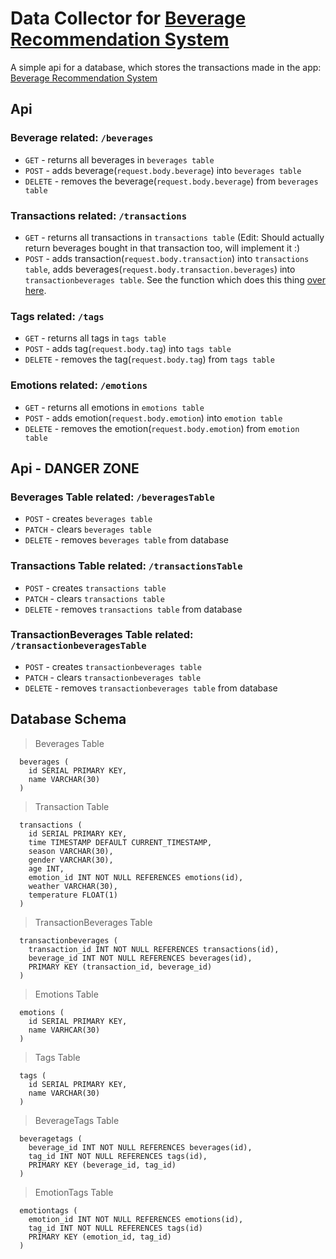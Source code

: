 # Data Collector for [Beverage Recommendation System](https://github.com/Eessh/beverage-recommendation-system/)

A simple api for a database, which stores the transactions made in the app: [Beverage Recommendation System](https://github.com/Eessh/beverage-recommendation-system/)


## Api
### Beverage related: `/beverages`
- `GET` - returns all beverages in `beverages table`
- `POST` - adds beverage(`request.body.beverage`) into `beverages table`
- `DELETE` - removes the beverage(`request.body.beverage`) from `beverages table`

### Transactions related: `/transactions`
- `GET` - returns all transactions in `transactions table` (Edit: Should actually return beverages bought in that transaction too, will implement it :)
- `POST` - adds transaction(`request.body.transaction`) into `transactions table`, adds beverages(`request.body.transaction.beverages`) into `transactionbeverages table`. See the function which does this thing [over here](https://github.com/Eessh/beverage-recommendation-system-data-collector/blob/f4e79e8e378855a8cd5049f8978f44de09a84b7e/HerokuDBQueries.js#L232).

### Tags related: `/tags`
- `GET` - returns all tags in `tags table`
- `POST` - adds tag(`request.body.tag`) into `tags table`
- `DELETE` - removes the tag(`request.body.tag`) from `tags table`

### Emotions related: `/emotions`
- `GET` - returns all emotions in `emotions table`
- `POST` - adds emotion(`request.body.emotion`) into `emotion table`
- `DELETE` - removes the emotion(`request.body.emotion`) from `emotion table`

## Api - DANGER ZONE
### Beverages Table related: `/beveragesTable`
- `POST` - creates `beverages table`
- `PATCH` - clears `beverages table`
- `DELETE` - removes `beverages table` from database

### Transactions Table related: `/transactionsTable`
- `POST` - creates `transactions table`
- `PATCH` - clears `transactions table`
- `DELETE` - removes `transactions table` from database

### TransactionBeverages Table related: `/transactionbeveragesTable`
- `POST` - creates `transactionbeverages table`
- `PATCH` - clears `transactionbeverages table`
- `DELETE` - removes `transactionbeverages table` from database

## Database Schema
> Beverages Table
```
  beverages (
    id SERIAL PRIMARY KEY,
    name VARCHAR(30)
  )
```
> Transaction Table
```
  transactions (
    id SERIAL PRIMARY KEY,
    time TIMESTAMP DEFAULT CURRENT_TIMESTAMP,
    season VARCHAR(30),
    gender VARCHAR(30),
    age INT,
    emotion_id INT NOT NULL REFERENCES emotions(id),
    weather VARCHAR(30),
    temperature FLOAT(1)
  )
```
> TransactionBeverages Table
```
  transactionbeverages (
    transaction_id INT NOT NULL REFERENCES transactions(id),
    beverage_id INT NOT NULL REFERENCES beverages(id),
    PRIMARY KEY (transaction_id, beverage_id)
  )
```
> Emotions Table
```
  emotions (
    id SERIAL PRIMARY KEY,
    name VARHCAR(30)
  )
```
> Tags Table
```
  tags (
    id SERIAL PRIMARY KEY,
    name VARCHAR(30)
  )
```
> BeverageTags Table
```
  beveragetags (
    beverage_id INT NOT NULL REFERENCES beverages(id),
    tag_id INT NOT NULL REFERENCES tags(id),
    PRIMARY KEY (beverage_id, tag_id)
  )
```
> EmotionTags Table
```
  emotiontags (
    emotion_id INT NOT NULL REFERENCES emotions(id),
    tag_id INT NOT NULL REFERENCES tags(id)
    PRIMARY KEY (emotion_id, tag_id)
  )
```
